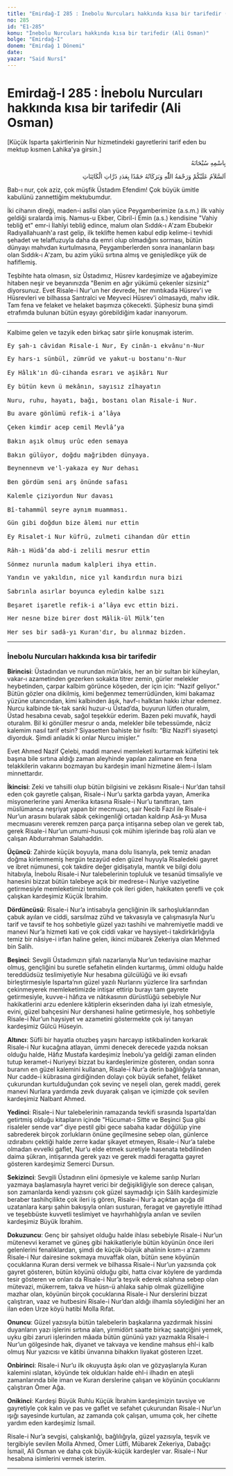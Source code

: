 ```yaml
---
title: "Emirdağ-I 285 : İnebolu Nurcuları hakkında kısa bir tarifedir (Ali Osman)"
no: 285
id: "E1-285"
konu: "İnebolu Nurcuları hakkında kısa bir tarifedir (Ali Osman)"
bolge: "Emirdağ-I"
donem: "Emirdağ 1 Dönemi"
date: 
yazar: "Said Nursî"
---
```


# Emirdağ-I 285 : İnebolu Nurcuları hakkında kısa bir tarifedir (Ali Osman)

<p class="takdim">[Küçük Isparta şakirtlerinin Nur hizmetindeki gayretlerini tarif eden bu mektup kısmen Lahika'ya girsin.]</p>

<p class="arabic" dir="rtl" title="Meal: “Her türlü noksan sıfatlardan yüce olan Allah’ın adıyla.”">بِاسْمِهِ سُبْحَانَهُ</p>

<p class="arabic" dir="rtl" title="Meal: “Kâinatın zerreleri adedince hamd ederek, Allah Teâlâ’nın selamı, rahmeti ve bereketleri üzerinize olsun.”">اَلسَّلاَمُ عَلَيْكُمْ وَرَحْمَةُ اللّٰهِ وَبَرَكَاتُهُ حَمْدًا بِعَدَدِ ذَرَّاتِ الْكَائِنَاتِ</p>

Bab-ı nur, çok aziz, çok müşfik Üstadım Efendim! Çok büyük ümitle kabulünü zannettiğim mektubumdur.

İki cihanın direği, maden-i aslîsi olan yüce Peygamberimize (a.s.m.) ilk vahiy geldiği sıralarda imiş. Namus-u Ekber, Cibril-i Emin (a.s.) kendisine "Vahiy tebliğ et" emr-i İlahîyi tebliğ edince, malum olan Sıddık-ı A'zam Ebubekir Radıyallahuanh'a rast gelip, ilk teklifte hemen kabul edip kelime-i tevhidi şehadet ve telaffuzuyla daha da emri olup olmadığını sorması, bütün dünyayı mahvdan kurtulmasına, Peygamberlerden sonra inananların başı olan Sıddık-ı A'zam, bu azim yükü sırtına almış ve genişledikçe yük de hafiflemiş.

Teşbihte hata olmasın, siz Üstadımız, Hüsrev kardeşimize ve ağabeyimize hitaben neşir ve beyanınızda "Benim en ağır yükümü çekenler sizsiniz" diyorsunuz. Evet Risale-i Nur'un her devrede, her mıntıkada Hüsrev'i ve Hüsrevleri ve bilhassa Santralci ve Meyveci Hüsrev'i olmasaydı, mahv idik. Tam fena ve felaket ve helaket başımıza çökecekti. Şüphesiz buna şimdi etrafımda bulunan bütün eşyayı görebildiğim kadar inanıyorum.

***

Kalbime gelen ve tazyik eden birkaç satır şiirle konuşmak isterim.

<pre>
Ey şah-ı câvidan Risale-i Nur, Ey cinân-ı ekvânu'n-Nur
</pre>

<pre>
Ey hars-ı sünbül, zümrüd ve yakut-u bostanu'n-Nur
 
Ey Hâlık'ın dû-cihanda esrarı ve aşikârı Nur
 
Ey bütün kevn ü mekânın, sayısız zîhayatın
 
Nuru, ruhu, hayatı, bağı, bostanı olan Risale-i Nur.
</pre>

<pre>
Bu avare gönlümü refik-i a’lâya
 
Çeken kimdir acep cemil Mevlâ’ya
 
Bakın aşık olmuş urûc eden semaya
 
Bakın gülüyor, doğdu mağribden dünyaya.
</pre>

<pre>
Beynennevm ve'l-yakaza ey Nur dehası
 
Ben gördüm seni arş önünde safası
 
Kalemle çiziyordun Nur davası
 
Bî-tahammül seyre aynım muamması.
</pre>

<pre>
Gün gibi doğdun bize âlemi nur ettin
 
Ey Risalet-i Nur küfrü, zulmeti cihandan dûr ettin
 
Râh-ı Hüdâ’da abd-i zelili mesrur ettin
 
Sönmez nurunla madum kalpleri ihya ettin.
</pre>

<pre>
Yandın ve yakıldın, nice yıl kandırdın nura bizi
 
Sabrınla asırlar boyunca eyledin kalbe sızı
 
Beşaret işaretle refik-i a’lâya evc ettin bizi.
</pre>

<pre>
Her nesne bize birer dost Mâlik-ül Mülk’ten
 
Her ses bir sadâ-yı Kuran'dır, bu alınmaz bizden.
</pre>

***

### İnebolu Nurcuları hakkında kısa bir tarifedir

**Birincisi**: Üstadından ve nurundan mün’akis, her an bir sultan bir küheylan, vakar-ı azametinden gezerken sokakta titrer zemin, gürler melekler heybetinden, çarpar kalbim görünce köşeden, der için için: “Nazif geliyor.” Bütün gözler ona dikilmiş, kimi beğenmez temerrüdünden, kimi bakamaz yüzüne utancından, kimi kalbinden âşık, havf-ı halktan hakkı izhar edemez. Nurcu kalbinde tık-tak sanki huzur-u Üstad’da, buyurun lütfen oturalım, Üstad hesabına cevab, sağol teşekkür ederim. Bazen peki muvafık, haydi oturalım. Bil ki gönüller mesrur o anda, melekler bile tebessümde, nâciz kalemim nasıl tarif etsin? Siyasetten bahiste bir fısıltı: “Biz Nazif’i siyasetçi diyorduk. Şimdi anladık ki onlar Nurcu imişler.”

Evet Ahmed Nazif Çelebi, maddi manevi memleketi kurtarmak külfetini tek başına bile sırtına aldığı zaman aleyhinde yapılan zalimane en fena telakkilerin vakarını bozmayan bu kardeşin imanî hizmetine âlem-i İslam minnettardır.

**İkincisi**: Zeki ve tahsilli olup bütün bilgisini ve zekâsını Risale-i Nur’dan tahsil eden çok gayretle çalışan, Risale-i Nur’u şarkta garbda yayan, Amerika misyonerlerine yani Amerika kıtasına Risale-i Nur’u tanıttıran, tam müslümanca neşriyat yapan bir mecmuacı, şair Necib Fazıl ile Risale-i Nur’un arasını bularak sâbık çekingenliği ortadan kaldırıp Asâ-yı Musa mecmuasını vererek remzen parça parça intişarına sebep olan ve gerek tab, gerek Risale-i Nur’un umumi-hususi çok mühim işlerinde baş rolü alan ve çalışan Abdurrahman Salahaddin.

**Üçüncü**: Zahirde küçük boyuyla, mana dolu lisanıyla, pek temiz anadan doğma kirlenmemiş hergün tezayüd eden güzel huyuyla Risaledeki gayret ve ibret nümunesi, çok takdire değer gidişatıyla, mantık ve bilgi dolu hitabıyla, İnebolu Risale-i Nur talebelerinin topluluk ve tesanüd timsaliyle ve hanesini bizzat bütün talebeye açık bir medrese-i Nuriye vaziyetine getirmesiyle memleketimizi temsilde çok ileri giden, hakikaten şerefli ve çok çalışkan kardeşimiz Küçük İbrahim.

**Dördüncüsü**: Risale-i Nur’a intisabıyla gençliğinin ilk sarhoşluklarından çabuk ayılan ve ciddi, sarsılmaz zühd ve takvasıyla ve çalışmasıyla Nur’u tarif ve tavsif te hoş sohbetiyle güzel yazı tashihi ve mahremiyetle maddi ve manevi Nur’a hizmeti kati ve çok ciddi vakar ve haysiyet-i takdirkârlığıyla temiz bir nâsiye-i irfan haline gelen, ikinci mübarek Zekeriya olan Mehmed bin Salih.

**Beşinci**: Sevgili Üstadımızın şifalı nazarlarıyla Nur’un tedavisine mazhar olmuş, gençliğini bu suretle sefahetin elinden kurtarmış, ümmi olduğu halde tereddüdsüz teslimiyetiyle Nur hesabına gülcülüğü ve iki evsafı birleştirmesiyle Isparta’nın güzel yazılı Nurlarını yüzlerce lira sarfından çekinmeyerek memleketimizde intişar ettirip burayı tam gayrete getirmesiyle, kuvve-i hâfıza ve nâtıkasının dürüstlüğü sebebiyle Nur hakikatlerini arzu edenlere kâtiplerin ekserinden daha iyi izah etmesiyle, evini, güzel bahçesini Nur dershanesi haline getirmesiyle, hoş sohbetiyle Risale-i Nur’un haysiyet ve azametini göstermekte çok iyi tanıyan kardeşimiz Gülcü Hüseyin.

**Altıncı**: Süfli bir hayatla otuzbeş yaşını harcayıp istikbalinden korkarak Risale-i Nur kucağına atlayan, ümmi denecek derecede yazıda noksan olduğu halde, Hâfız Mustafa kardeşimiz İnebolu’ya geldiği zaman elinden tutup keramet-i Nuriyeyi bizzat bu kardeşlerimize gösteren, ondan sonra buranın en güzel kalemini kullanan, Risale-i Nur’a derin bağlılığıyla tanınan, Nur cadde-i kübrasına girdiğinden dolayı çok büyük sefahet, felâket çukurundan kurtulduğundan çok sevinç ve neşeli olan, gerek maddi, gerek manevi Nurlara yardımda zevk duyarak çalışan ve içimizde çok sevilen kardeşimiz Nalbant Ahmed.

**Yedinci**: Risale-i Nur talebelerinin ramazanda tevkifi sırasında Isparta’dan getirtmiş olduğu kitapların içinde "Hücumat-ı Sitte ve Beşinci Şua gibi risaleler sende var” diye pestil gibi gece sabaha kadar döğülüp yine sabrederek birçok zorlukların önüne geçilmesine sebep olan, günlerce ızdırabını çektiği halde zerre kadar şikayet etmeyen, Risale-i Nur’a talebe olmadan evvelki gaflet, Nur’u elde etmek suretiyle hasenata tebdilinden daima şükran, intişarında gerek yazı ve gerek maddi feragatta gayret gösteren kardeşimiz Semerci Dursun.

**Sekizinci**: Sevgili Üstadının elini öpmesiyle ve kaleme sarılıp Nurları yazmaya başlamasıyla hayret verici bir değişikliğiyle son derece çalışan, son zamanlarda kendi yazısını çok güzel saymadığı için Sâlih kardeşimizle beraber tashihçilikte çok ileri iş gören, Risale-i Nur’a açıktan açığa dil uzatanlara karşı şahin bakışıyla onları susturan, feragat ve gayretiyle ittihad ve teşebbüste kuvvetli teslimiyet ve hayırhahlığıyla anılan ve sevilen kardeşimiz Büyük İbrahim.

**Dokuzuncu**: Genç bir şahsiyet olduğu halde ihlası sebebiyle Risale-i Nur’un mütenevvi keramet ve güneş gibi hakikatleriyle bütün köyünün önce ileri gelenlerini fenalıklardan, şimdi de küçük-büyük ahalinin kısm-ı a’zamını Risale-i Nur dairesine sokmaya muvaffak olan, bütün sene köyünün çocuklarına Kuran dersi vermek ve bilhassa Risale-i Nur’un yazısında çok gayret gösteren, bütün köyünü olduğu gibi, hatta civar köylere de yardımda tesir gösteren ve onları da Risale-i Nur’a teşvik ederek ıslahına sebep olan mütevazi, mükerrem, takva ve hüsn-ü ahlaka sahip olmak güzelliğine mazhar olan, köyünün birçok çocuklarına Risale-i Nur derslerini bizzat çalıştıran, vaaz ve hutbesini Risale-i Nur’dan aldığı ilhamla söylediğini her an ilan eden Urze köyü hatibi Molla Rıfat.

**Onuncu**: Güzel yazısıyla bütün talebelerin başkalarına yazdırmak hissini duyanların yazı işlerini sırtına alan, yirmidört saatte birkaç saatçiğini yemek, uyku gibi zaruri işlerinden mâada bütün gününü yazı yazmakla Risale-i Nur’un gölgesinde hak, diyanet ve takvaya ve kendine mahsus ehl-i kalb olmuş Nur yazıcısı ve kâtibi ünvanına bihakkın liyakat gösteren İzzet.

**Onbirinci**: Risale-i Nur’u ilk okuyuşta âşıkı olan ve gözyaşlarıyla Kuran kalemini ıslatan, köyünde tek oldukları halde ehl-i ilhadın en ateşli zamanlarında bile iman ve Kuran derslerine çalışan ve köyünün çocuklarını çalıştıran Ömer Ağa.

**Onikinci**: Kardeşi Büyük Ruhlu Küçük İbrahim kardeşimizin tavsiye ve gayretiyle çok kalın ve pas ve gaflet ve sefahet çukurundan Risale-i Nur’un ışığı sayesinde kurtulan, az zamanda çok çalışan, umuma çok, her cihette yardım eden kardeşimiz İsmail.

Risale-i Nur’a sevgisi, çalışkanlığı, bağlılığıyla, güzel yazısıyla, teşvik ve tergibiyle sevilen Molla Ahmed, Ömer Lütfi, Mübarek Zekeriya, Dabağçı İsmail, Ali Osman ve daha çok büyük-küçük kardeşler var. Risale-i Nur hesabına isimlerini vermek isterim.

***
